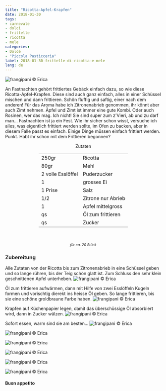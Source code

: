 ```yaml
---
title: "Ricotta-Apfel-Krapfen"
date: 2018-01-30
tags:
- carnevale
- dolci
- frittelle 
- ricotta
- mele
categories:
- Dolce
- "Piccola Pasticceria" 
label: 2018-01-30-frittelle-di-ricotta-e-mele
lang: de 
---
```

![](../2018-01-30-frittelle-di-ricotta-e-mele/header.jpg "frangipani © Erica")

An Fastnachten gehört frittiertes Gebäck einfach dazu, so wie diese Ricotta-Apfel-Krapfen. Diese sind auch ganz einfach, alles in einer Schüssel mischen und dann frittieren. Schön fluffig und saftig, einer nach dem anderen! Für das Aroma habe ich Zitronenabrieb genommen, ihr könnt aber auch Zimt nehmen. Äpfel und Zimt ist immer eine gute Kombi. Oder auch Rosinen, wer das mag. Ich nicht! Sie sind super zum z'Vieri, ab und zu darf man... Fastnachten ist ja ein Fest. Wie ihr sicher schon wisst, versuche ich alles, was eigentlich frittiert werden sollte, im Ofen zu backen, aber in diesem Falle passt es einfach. Einige Dinge müssen einfach frittiert werden. Punkt. Habt ihr schon mit dem Frittieren begonnen?

<div id="wrapper" style="text-align: center">
  <div id="yourdiv" style="display: inline-block;">
    <div class="ingredients">
      <div class="ingredients-title">Zutaten</div>
      <table>
        <tbody>
          <tr>
            <td>250gr</td>
            <td>Ricotta</td>
          </tr>
          <tr>
            <td>80gr</td>
            <td>Mehl</td>
          </tr>
          <tr>
            <td>2 volle Esslöffel</td>
            <td>Puderzucker</td>
          </tr>
          <tr>
            <td>1</td>
            <td>grosses Ei</td>
          </tr>
          <tr>
            <td>1 Prise</td>
            <td>Salz</td>
          </tr>
          <tr>
            <td>1/2</td>
            <td>Zitrone nur Abrieb</td>
          </tr>      
          <tr>
            <td>1</td>
            <td>Apfel mittelgross</td>
          </tr>
          <tr> 
            <td>qs</td>
            <td>Öl zum frittieren</td>
          </tr>
          <tr>
            <td>qs</td>
            <td>Zucker</td>
          </tr>
        </tbody>
      </table>
      <br></br>
      <i class="pull-right" style="font-size: 80%;">für ca. 20 Stück</i>
    </div>
  </div>
</div>


<h3>
  <font color="grey">
    <i class="fa-solid fa-gears"></i>
  </font> Zubereitung
</h3>

Alle Zutaten von der Ricotta bis zum Zitronenabrieb in eine Schüssel geben und so lange rühren, bis der Teig schön glatt ist. Zum Schluss den sehr klein geschnittenen Apfel unterheben.
![](../2018-01-30-frittelle-di-ricotta-e-mele/impasto.jpg "frangipani © Erica")

Öl zum frittieren aufwärmen, dann mit Hilfe von zwei Esslöffeln Kugeln formen und vorischtig dierekt ins heisse Öl geben. So lange frittieren, bis sie eine schöne groldbraune Farbe haben.
![](../2018-01-30-frittelle-di-ricotta-e-mele/friggere.jpg "frangipani © Erica")

Krapfen auf Küchenpapier legen, damit das überschüssige Öl absorbiert wird, dann in Zucker wälzen.
![](../2018-01-30-frittelle-di-ricotta-e-mele/carta.jpg "frangipani © Erica")

Sofort essen, warm sind sie am besten...
![](../2018-01-30-frittelle-di-ricotta-e-mele/risultato1.jpg "frangipani © Erica")

![](../2018-01-30-frittelle-di-ricotta-e-mele/risultato2.jpg "frangipani © Erica")

![](../2018-01-30-frittelle-di-ricotta-e-mele/risultato3.jpg "frangipani © Erica")

![](../2018-01-30-frittelle-di-ricotta-e-mele/risultato4.jpg "frangipani © Erica")

![](../2018-01-30-frittelle-di-ricotta-e-mele/risultato5.jpg "frangipani © Erica")

![](../2018-01-30-frittelle-di-ricotta-e-mele/risultato6.jpg "frangipani © Erica")

<h4>Buon appetito
  <font color="red">
    <i class="fa-regular fa-face-smile"></i>
  </font>
</h4>